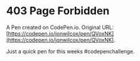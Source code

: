 # 403 Page Forbidden

A Pen created on CodePen.io. Original URL: [https://codepen.io/jonwilcox/pen/QVoxNK](https://codepen.io/jonwilcox/pen/QVoxNK).

Just a quick pen for this weeks #codepenchallenge.
